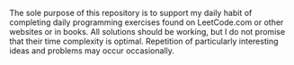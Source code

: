 The  sole purpose of this repository is to support my daily habit of completing daily programming exercises found on LeetCode.com or other websites or in books. All solutions should be working, but I do not promise that their time complexity is optimal. Repetition of particularly interesting ideas and problems may occur occasionally.
